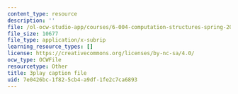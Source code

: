 ```yaml
---
content_type: resource
description: ''
file: /ol-ocw-studio-app/courses/6-004-computation-structures-spring-2017/7e0426bc1f825cb4a9df1fe2c7ca6893_xvojobO-1Hw.vtt
file_size: 10677
file_type: application/x-subrip
learning_resource_types: []
license: https://creativecommons.org/licenses/by-nc-sa/4.0/
ocw_type: OCWFile
resourcetype: Other
title: 3play caption file
uid: 7e0426bc-1f82-5cb4-a9df-1fe2c7ca6893
---
```

